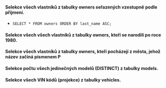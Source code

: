 #### Selekce všech vlastníků z tabulky owners seřazených vzestupně podle příjmení.
-  `SELECT * FROM owners ORDER BY last_name ASC;`
#### Selekce všech všech vlastníků z tabulky owners, kteří se narodili po roce 1980.

#### Selekce všech vlastníků z tabulky owners, kteří pocházejí z města, jehož název začíná písmenem P

#### Selekce počtu všech jedinečných modelů (DISTINCT) z tabulky models.

#### Selekce všech VIN kódů (projekce) z tabulky vehicles.
